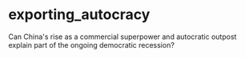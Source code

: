 # exporting_autocracy
Can China's rise as a commercial superpower and autocratic outpost explain part of the ongoing democratic recession?
